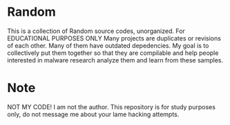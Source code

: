 # Random
This is a collection of Random source codes, unorganized. For EDUCATIONAL PURPOSES ONLY  Many projects are duplicates or revisions of each other. Many of them have outdated depedencies. My goal is to collectively put them together so that they are compilable and help people interested in malware research analyze them and learn from these samples.


# Note

NOT MY CODE! I am not the author. This repository is for study purposes only, do not message me about your lame hacking attempts.
